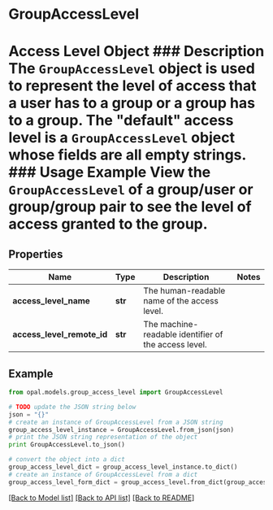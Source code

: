 # GroupAccessLevel

# Access Level Object ### Description The `GroupAccessLevel` object is used to represent the level of access that a user has to a group or a group has to a group. The \"default\" access level is a `GroupAccessLevel` object whose fields are all empty strings.  ### Usage Example View the `GroupAccessLevel` of a group/user or group/group pair to see the level of access granted to the group.

## Properties

Name | Type | Description | Notes
------------ | ------------- | ------------- | -------------
**access_level_name** | **str** | The human-readable name of the access level. | 
**access_level_remote_id** | **str** | The machine-readable identifier of the access level. | 

## Example

```python
from opal.models.group_access_level import GroupAccessLevel

# TODO update the JSON string below
json = "{}"
# create an instance of GroupAccessLevel from a JSON string
group_access_level_instance = GroupAccessLevel.from_json(json)
# print the JSON string representation of the object
print GroupAccessLevel.to_json()

# convert the object into a dict
group_access_level_dict = group_access_level_instance.to_dict()
# create an instance of GroupAccessLevel from a dict
group_access_level_form_dict = group_access_level.from_dict(group_access_level_dict)
```
[[Back to Model list]](../README.md#documentation-for-models) [[Back to API list]](../README.md#documentation-for-api-endpoints) [[Back to README]](../README.md)


